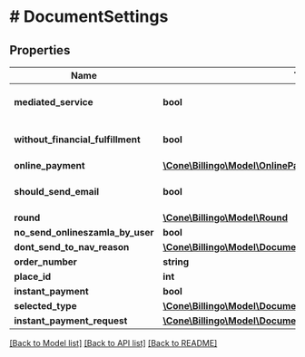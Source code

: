 # # DocumentSettings

## Properties

Name | Type | Description | Notes
------------ | ------------- | ------------- | -------------
**mediated_service** | **bool** |  | [optional] [default to false]
**without_financial_fulfillment** | **bool** |  | [optional] [default to false]
**online_payment** | [**\Cone\Billingo\Model\OnlinePayment**](OnlinePayment.md) |  | [optional]
**should_send_email** | **bool** |  | [optional] [default to false]
**round** | [**\Cone\Billingo\Model\Round**](Round.md) |  | [optional]
**no_send_onlineszamla_by_user** | **bool** |  | [optional]
**dont_send_to_nav_reason** | [**\Cone\Billingo\Model\DocumentSettingsDontSendToNavReason**](DocumentSettingsDontSendToNavReason.md) |  | [optional]
**order_number** | **string** |  | [optional]
**place_id** | **int** |  | [optional]
**instant_payment** | **bool** |  | [optional]
**selected_type** | [**\Cone\Billingo\Model\DocumentType**](DocumentType.md) |  | [optional]
**instant_payment_request** | [**\Cone\Billingo\Model\DocumentInsertInstantPaymentRequest**](DocumentInsertInstantPaymentRequest.md) |  | [optional]

[[Back to Model list]](../../README.md#models) [[Back to API list]](../../README.md#endpoints) [[Back to README]](../../README.md)
